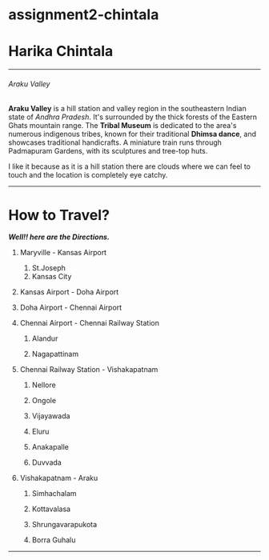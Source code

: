 # assignment2-chintala

# Harika Chintala

---
###### Araku Valley

**Araku Valley** is a hill station and valley region in the southeastern Indian state of *Andhra Pradesh*. It's surrounded by the thick forests of the Eastern Ghats mountain range. The **Tribal Museum** is dedicated to the area's numerous indigenous tribes, known for their traditional **Dhimsa dance**, and showcases traditional handicrafts. A miniature train runs through Padmapuram Gardens, with its sculptures and tree-top huts.

I like it because as it is a hill station there are clouds where we can feel to touch and the  location is completely eye catchy.

---
# How to Travel?

***Well!! here are the Directions.***

1. Maryville - Kansas Airport
    1. St.Joseph
    2. Kansas City
2. Kansas Airport - Doha Airport

3. Doha Airport - Chennai Airport

4. Chennai Airport - Chennai Railway Station

    1. Alandur

    2. Nagapattinam

5. Chennai Railway Station - Vishakapatnam

    1. Nellore

    2. Ongole

    3. Vijayawada

    4. Eluru

    5. Anakapalle

    6. Duvvada

6. Vishakapatnam - Araku

    1. Simhachalam

    2. Kottavalasa

    3. Shrungavarapukota

    4. Borra Guhalu

---


